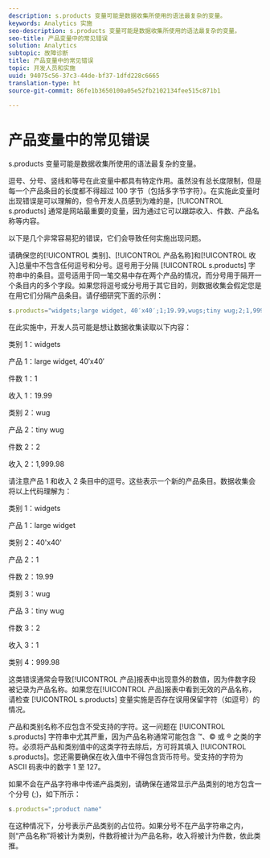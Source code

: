 ```yaml
---
description: s.products 变量可能是数据收集所使用的语法最复杂的变量。
keywords: Analytics 实施
seo-description: s.products 变量可能是数据收集所使用的语法最复杂的变量。
seo-title: 产品变量中的常见错误
solution: Analytics
subtopic: 故障诊断
title: 产品变量中的常见错误
topic: 开发人员和实施
uuid: 94075c56-37c3-44de-bf37-1dfd228c6665
translation-type: ht
source-git-commit: 86fe1b3650100a05e52fb2102134fee515c871b1

---
```



# 产品变量中的常见错误

s.products 变量可能是数据收集所使用的语法最复杂的变量。

逗号、分号、竖线和等号在此变量中都具有特定作用。虽然没有总长度限制，但是每一个产品条目的长度都不得超过 100 字节（包括多字节字符）。在实施此变量时出现错误是可以理解的，但令开发人员感到为难的是，[!UICONTROL s.products] 通常是网站最重要的变量，因为通过它可以跟踪收入、件数、产品名称等内容。

以下是几个非常容易犯的错误，它们会导致任何实施出现问题。

请确保您的[!UICONTROL 类别]、[!UICONTROL 产品名称]和[!UICONTROL 收入]总量中不包含任何逗号和分号。逗号用于分隔 [!UICONTROL s.products] 字符串中的条目。逗号适用于同一笔交易中存在两个产品的情况，而分号用于隔开一个条目内的多个字段。如果您将逗号或分号用于其它目的，则数据收集会假定您是在用它们分隔产品条目。请仔细研究下面的示例：

```js
s.products="widgets;large widget, 40′x40′;1;19.99,wugs;tiny wug;2;1,999.98";
```

在此实施中，开发人员可能是想让数据收集读取以下内容：

类别 1：widgets

产品 1：large widget, 40′x40′

件数 1：1

收入 1：19.99

类别 2：wug

产品 2：tiny wug

件数 2：2

收入 2：1,999.98

请注意产品 1 和收入 2 条目中的逗号。这些表示一个新的产品条目。数据收集会将以上代码理解为：

类别 1：widgets

产品 1：large widget

类别 2：40'x40'

产品 2：1

件数 2：19.99

类别 3：wug

产品 3：tiny wug

件数 3：2

收入 3：1

类别 4：999.98

这类错误通常会导致[!UICONTROL 产品]报表中出现意外的数值，因为件数字段被记录为产品名称。如果您在[!UICONTROL 产品]报表中看到无效的产品名称，请检查 [!UICONTROL s.products] 变量实施是否存在误用保留字符（如逗号）的情况。

产品和类别名称不应包含不受支持的字符。这一问题在 [!UICONTROL s.products] 字符串中尤其严重，因为产品名称通常可能包含 ™、© 或 ® 之类的字符。必须将产品和类别值中的这类字符去除后，方可将其填入 [!UICONTROL s.products]。您还需要确保在收入值中不得包含货币符号。受支持的字符为 ASCII 码表中的数字 1 至 127。

如果不会在产品字符串中传递产品类别，请确保在通常显示产品类别的地方包含一个分号 (;)，如下所示：

```js
s.products=";product name"
```

在这种情况下，分号表示产品类别的占位符。如果分号不在产品字符串之内，则“产品名称”将被计为类别，件数将被计为产品名称，收入将被计为件数，依此类推。
